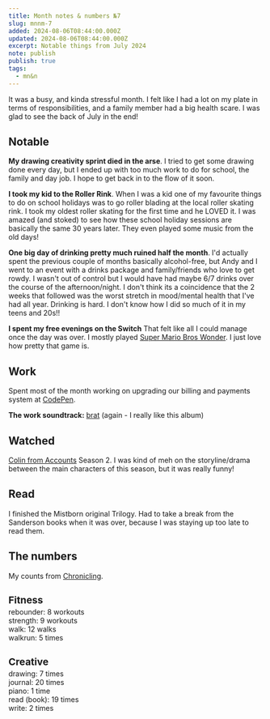 ```yaml
---
title: Month notes & numbers №7
slug: mnnm-7
added: 2024-08-06T08:44:00.000Z
updated: 2024-08-06T08:44:00.000Z
excerpt: Notable things from July 2024
note: publish
publish: true
tags:
  - mn&n
---
```

It was a busy, and kinda stressful month. I felt like I had a lot on my plate in terms of responsibilities, and a family member had a big health scare. I was glad to see the back of July in the end!

## Notable

**My drawing creativity sprint died in the arse**. I tried to get some drawing done every day, but I ended up with too much work to do for school, the family and day job. I hope to get back in to the flow of it soon. 

**I took my kid to the Roller Rink**.
When I was a kid one of my favourite things to do on school holidays was to go roller blading at the local roller skating rink. I took my oldest roller skating for the first time and he LOVED it. I was amazed (and stoked) to see how these school holiday sessions are basically the same 30 years later. They even played some music from the old days!

**One big day of drinking pretty much ruined half the month**. I'd actually spent the previous couple of months basically alcohol-free, but Andy and I went to an event with a drinks package and family/friends who love to get rowdy. I wasn't out of control but I would have had maybe 6/7 drinks over the course of the afternoon/night. I don't think its a coincidence that the 2 weeks that followed was the worst stretch in mood/mental health that I've had all year. Drinking is hard. I don't know how I did so much of it in my teens and 20s!!

**I spent my free evenings on the Switch**
That felt like all I could manage once the day was over. I mostly played [Super Mario Bros Wonder](https://supermariobroswonder.nintendo.com/). I just love how pretty that game is. 

## Work

Spent most of the month working on upgrading our billing and payments system at [CodePen](https://codepen.io).

**The work soundtrack:** [brat](https://open.spotify.com/album/2lIZef4lzdvZkiiCzvPKj7?si=OzR3MD99T0yfixpZaFocwQ) (again - I really like this album)

## Watched

[Colin from Accounts](https://www.imdb.com/title/tt18228732/) Season 2. I was kind of meh on the storyline/drama between the main characters of this season, but it was really funny!

## Read

I finished the Mistborn original Trilogy. Had to take a break from the Sanderson books when it was over, because I was staying up too late to read them.

## The numbers

My counts from [Chronicling](/chronicling/).

<h3 style="margin-bottom: 0.2rem; font-size: 1.2rem;">Fitness</h3>
<ul style="list-style: none; margin: 0; padding: 0;">
  <li>rebounder: 8 workouts</li>
  <li>strength: 9 workouts</li>
  <li>walk: 12 walks</li>
  <li>walkrun: 5 times</li>
</ul>

<h3 style="margin-bottom: 0.2rem; font-size: 1.2rem;">Creative</h3>
<ul style="list-style: none; margin: 0; padding: 0;">
<li>drawing: 7 times</li>
<li>journal: 20 times</li>
<li>piano: 1 time</li>
<li>read (book): 19 times</li>
<li>write: 2 times</li>
</ul>
